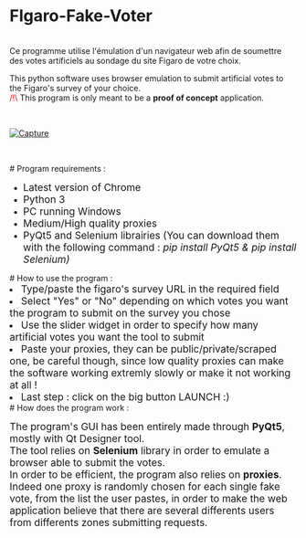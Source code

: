 # FIgaro-Fake-Voter
<p><br />Ce programme utilise l'&eacute;mulation d'un navigateur web afin de soumettre des votes artificiels au sondage du site Figaro de votre choix.</p>
<p>This python software uses browser emulation to submit artificial votes to the Figaro's survey of your choice.<br /><span style="color: #ff0000;">/!\</span> This program is only meant to be a <strong>proof of concept</strong> application.</p>
<p>&nbsp;</p>
<a href="https://ibb.co/hyBBwgk"><img src="https://i.ibb.co/MsccQgb/Capture.png" alt="Capture" border="0"></a>
<p>&nbsp;</p>
# Program requirements : 
<ul>
<li><span style="font-size: 13pt;">Latest version of Chrome&nbsp;</span></li>
<li><span style="font-size: 13pt;">Python 3</span></li>
<li><span style="font-size: 13pt;">PC running Windows</span></li>
<li><span style="font-size: 13pt;">Medium/High quality proxies</span></li>
<li><span style="font-size: 13pt;">PyQt5 and Selenium librairies (You can download them with the following command : <em>pip install PyQt5 &amp; pip install</em> <em>Selenium)</em></span></li>
</ul>
# How to use the program :
<li><span style="font-size: 13pt;">Type/paste the figaro's survey URL in the required field</span></li>
<li><span style="font-size: 13pt;">Select "Yes" or "No" depending on which votes you want the program to submit on the survey you chose</span></li>
<li><span style="font-size: 13pt;">Use the slider widget in order to specify how many artificial votes you want the tool to submit</span></li>
<li><span style="font-size: 13pt;">Paste your proxies, they can be public/private/scraped one, be careful though, since low quality proxies can make the software working extremly slowly or make it not working at all !&nbsp;</span></li>
<li><span style="font-size: 13pt;">Last step : click on the big button LAUNCH :)&nbsp;</span></li>
</ul>
# How does the program work : 
<p><span style="font-size: 13pt;">The program's GUI has been entirely made through <strong>PyQt5</strong>, mostly with Qt Designer tool.<br />The tool relies on <strong>Selenium</strong> library in order to emulate a browser able to submit the votes.<br />In order to be efficient, the program also relies on <strong>proxies</strong>. Indeed one proxy is randomly chosen for each single fake vote, from the list the user pastes, in order to make the web application believe that there are several differents users from differents zones submitting requests.</span></p>
